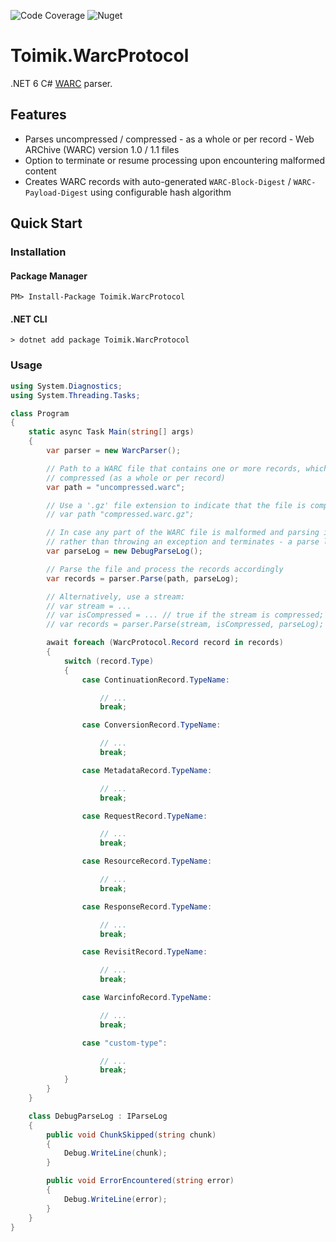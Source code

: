 ![Code Coverage](https://img.shields.io/endpoint?url=https://gist.githubusercontent.com/nurhafiz/315596422731782085c250a859a3cc38/raw/WarcProtocol-coverage.json)
![Nuget](https://img.shields.io/nuget/v/Toimik.WarcProtocol)

# Toimik.WarcProtocol

.NET 6 C# [WARC](https://iipc.github.io/warc-specifications/specifications/warc-format/warc-1.1) parser.

## Features

- Parses uncompressed / compressed - as a whole or per record - Web ARChive (WARC) version 1.0 / 1.1 files
- Option to terminate or resume processing upon encountering malformed content
- Creates WARC records with auto-generated `WARC-Block-Digest` / `WARC-Payload-Digest` using configurable hash algorithm

## Quick Start

### Installation

#### Package Manager

```command
PM> Install-Package Toimik.WarcProtocol
```

#### .NET CLI

```command
> dotnet add package Toimik.WarcProtocol
```

### Usage

```c# 
using System.Diagnostics;
using System.Threading.Tasks;

class Program
{
    static async Task Main(string[] args)
    {
        var parser = new WarcParser();

        // Path to a WARC file that contains one or more records, which may be uncompressed or
        // compressed (as a whole or per record)
        var path = "uncompressed.warc";

        // Use a '.gz' file extension to indicate that the file is compressed using GZip
        // var path "compressed.warc.gz";

        // In case any part of the WARC file is malformed and parsing is expected to resume -
        // rather than throwing an exception and terminates - a parse log is specified
        var parseLog = new DebugParseLog();

        // Parse the file and process the records accordingly
        var records = parser.Parse(path, parseLog);

        // Alternatively, use a stream:
        // var stream = ...
        // var isCompressed = ... // true if the stream is compressed; false otherwise
        // var records = parser.Parse(stream, isCompressed, parseLog);

        await foreach (WarcProtocol.Record record in records)
        {
            switch (record.Type)
            {
                case ContinuationRecord.TypeName:

                    // ...
                    break;

                case ConversionRecord.TypeName:

                    // ...
                    break;

                case MetadataRecord.TypeName:

                    // ...
                    break;

                case RequestRecord.TypeName:

                    // ...
                    break;

                case ResourceRecord.TypeName:

                    // ...
                    break;

                case ResponseRecord.TypeName:

                    // ...
                    break;

                case RevisitRecord.TypeName:

                    // ...
                    break;

                case WarcinfoRecord.TypeName:

                    // ...
                    break;

                case "custom-type":

                    // ...
                    break;
            }
        }
    }

    class DebugParseLog : IParseLog
    {
        public void ChunkSkipped(string chunk)
        {
            Debug.WriteLine(chunk);
        }

        public void ErrorEncountered(string error)
        {
            Debug.WriteLine(error);
        }
    }
}
```